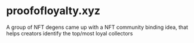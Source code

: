 # proofofloyalty.xyz
A group of NFT degens came up with a NFT community binding idea, that helps creators identify the top/most loyal collectors
